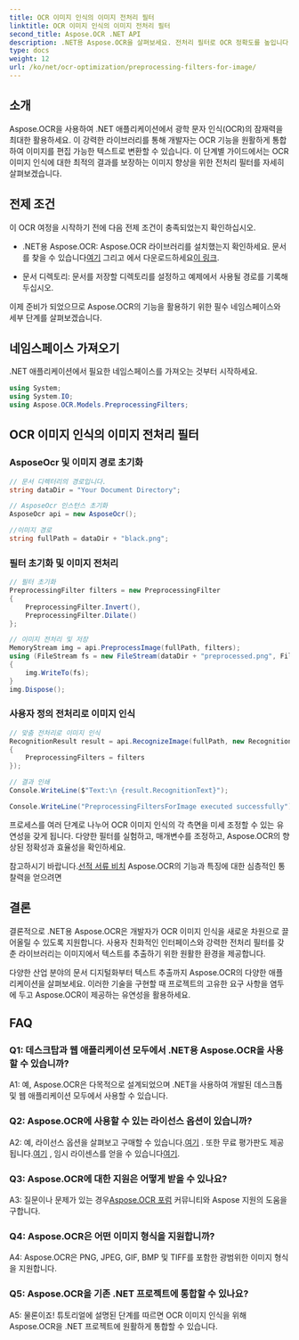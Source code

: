 ```yaml
---
title: OCR 이미지 인식의 이미지 전처리 필터
linktitle: OCR 이미지 인식의 이미지 전처리 필터
second_title: Aspose.OCR .NET API
description: .NET용 Aspose.OCR을 살펴보세요. 전처리 필터로 OCR 정확도를 높입니다. 원활한 통합을 위해 지금 다운로드하세요.
type: docs
weight: 12
url: /ko/net/ocr-optimization/preprocessing-filters-for-image/
---
```

## 소개

Aspose.OCR을 사용하여 .NET 애플리케이션에서 광학 문자 인식(OCR)의 잠재력을 최대한 활용하세요. 이 강력한 라이브러리를 통해 개발자는 OCR 기능을 원활하게 통합하여 이미지를 편집 가능한 텍스트로 변환할 수 있습니다. 이 단계별 가이드에서는 OCR 이미지 인식에 대한 최적의 결과를 보장하는 이미지 향상을 위한 전처리 필터를 자세히 살펴보겠습니다.

## 전제 조건

이 OCR 여정을 시작하기 전에 다음 전제 조건이 충족되었는지 확인하십시오.

-  .NET용 Aspose.OCR: Aspose.OCR 라이브러리를 설치했는지 확인하세요. 문서를 찾을 수 있습니다[여기](https://reference.aspose.com/ocr/net/) 그리고 에서 다운로드하세요[이 링크](https://releases.aspose.com/ocr/net/).

- 문서 디렉토리: 문서를 저장할 디렉토리를 설정하고 예제에서 사용될 경로를 기록해 두십시오.

이제 준비가 되었으므로 Aspose.OCR의 기능을 활용하기 위한 필수 네임스페이스와 세부 단계를 살펴보겠습니다.

## 네임스페이스 가져오기

.NET 애플리케이션에서 필요한 네임스페이스를 가져오는 것부터 시작하세요.

```csharp
using System;
using System.IO;
using Aspose.OCR.Models.PreprocessingFilters;
```

## OCR 이미지 인식의 이미지 전처리 필터

### AsposeOcr 및 이미지 경로 초기화

```csharp
// 문서 디렉터리의 경로입니다.
string dataDir = "Your Document Directory";

// AsposeOcr 인스턴스 초기화
AsposeOcr api = new AsposeOcr();

//이미지 경로
string fullPath = dataDir + "black.png";
```

### 필터 초기화 및 이미지 전처리

```csharp
// 필터 초기화
PreprocessingFilter filters = new PreprocessingFilter
{
    PreprocessingFilter.Invert(),
    PreprocessingFilter.Dilate()
};

// 이미지 전처리 및 저장
MemoryStream img = api.PreprocessImage(fullPath, filters);
using (FileStream fs = new FileStream(dataDir + "preprocessed.png", FileMode.OpenOrCreate))
{
    img.WriteTo(fs);
}
img.Dispose();
```

### 사용자 정의 전처리로 이미지 인식

```csharp
// 맞춤 전처리로 이미지 인식
RecognitionResult result = api.RecognizeImage(fullPath, new RecognitionSettings
{
    PreprocessingFilters = filters
});

// 결과 인쇄
Console.WriteLine($"Text:\n {result.RecognitionText}");

Console.WriteLine("PreprocessingFiltersForImage executed successfully");
```

프로세스를 여러 단계로 나누어 OCR 이미지 인식의 각 측면을 미세 조정할 수 있는 유연성을 갖게 됩니다. 다양한 필터를 실험하고, 매개변수를 조정하고, Aspose.OCR의 향상된 정확성과 효율성을 확인하세요.

 참고하시기 바랍니다.[선적 서류 비치](https://reference.aspose.com/ocr/net/) Aspose.OCR의 기능과 특징에 대한 심층적인 통찰력을 얻으려면

## 결론

결론적으로 .NET용 Aspose.OCR은 개발자가 OCR 이미지 인식을 새로운 차원으로 끌어올릴 수 있도록 지원합니다. 사용자 친화적인 인터페이스와 강력한 전처리 필터를 갖춘 라이브러리는 이미지에서 텍스트를 추출하기 위한 원활한 환경을 제공합니다.

다양한 산업 분야의 문서 디지털화부터 텍스트 추출까지 Aspose.OCR의 다양한 애플리케이션을 살펴보세요. 이러한 기술을 구현할 때 프로젝트의 고유한 요구 사항을 염두에 두고 Aspose.OCR이 제공하는 유연성을 활용하세요.


## FAQ

### Q1: 데스크탑과 웹 애플리케이션 모두에서 .NET용 Aspose.OCR을 사용할 수 있습니까?

A1: 예, Aspose.OCR은 다목적으로 설계되었으며 .NET을 사용하여 개발된 데스크톱 및 웹 애플리케이션 모두에서 사용할 수 있습니다.

### Q2: Aspose.OCR에 사용할 수 있는 라이선스 옵션이 있습니까?

 A2: 예, 라이선스 옵션을 살펴보고 구매할 수 있습니다.[여기](https://purchase.aspose.com/buy) . 또한 무료 평가판도 제공됩니다.[여기](https://releases.aspose.com/) , 임시 라이센스를 얻을 수 있습니다[여기](https://purchase.aspose.com/temporary-license/).

### Q3: Aspose.OCR에 대한 지원은 어떻게 받을 수 있나요?

A3: 질문이나 문제가 있는 경우[Aspose.OCR 포럼](https://forum.aspose.com/c/ocr/16) 커뮤니티와 Aspose 지원의 도움을 구합니다.

### Q4: Aspose.OCR은 어떤 이미지 형식을 지원합니까?

A4: Aspose.OCR은 PNG, JPEG, GIF, BMP 및 TIFF를 포함한 광범위한 이미지 형식을 지원합니다.

### Q5: Aspose.OCR을 기존 .NET 프로젝트에 통합할 수 있나요?

A5: 물론이죠! 튜토리얼에 설명된 단계를 따르면 OCR 이미지 인식을 위해 Aspose.OCR을 .NET 프로젝트에 원활하게 통합할 수 있습니다.